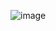 ![image](https://github.com/Mogana004/code.Java/assets/92911280/6f863e5c-c475-46b8-86c2-97e9e601be37)
